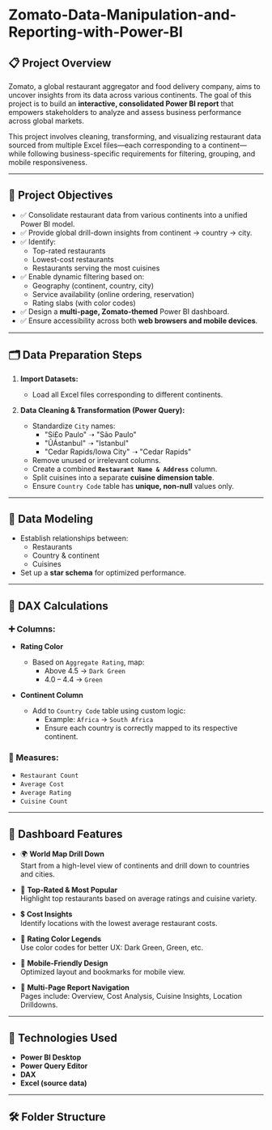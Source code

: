 # Zomato-Data-Manipulation-and-Reporting-with-Power-BI

## 📋 Project Overview

Zomato, a global restaurant aggregator and food delivery company, aims to uncover insights from its data across various continents. The goal of this project is to build an **interactive, consolidated Power BI report** that empowers stakeholders to analyze and assess business performance across global markets.

This project involves cleaning, transforming, and visualizing restaurant data sourced from multiple Excel files—each corresponding to a continent—while following business-specific requirements for filtering, grouping, and mobile responsiveness.

---

## 🎯 Project Objectives

- ✅ Consolidate restaurant data from various continents into a unified Power BI model.
- ✅ Provide global drill-down insights from continent → country → city.
- ✅ Identify:
  - Top-rated restaurants
  - Lowest-cost restaurants
  - Restaurants serving the most cuisines
- ✅ Enable dynamic filtering based on:
  - Geography (continent, country, city)
  - Service availability (online ordering, reservation)
  - Rating slabs (with color codes)
- ✅ Design a **multi-page, Zomato-themed** Power BI dashboard.
- ✅ Ensure accessibility across both **web browsers and mobile devices**.

---

## 🗂️ Data Preparation Steps

1. **Import Datasets:**
   - Load all Excel files corresponding to different continents.

2. **Data Cleaning & Transformation (Power Query):**
   - Standardize `City` names:
     - "Sí£o Paulo" ➝ "São Paulo"
     - "ÛÁstanbul" ➝ "Istanbul"
     - "Cedar Rapids/Iowa City" ➝ "Cedar Rapids"
   - Remove unused or irrelevant columns.
   - Create a combined **`Restaurant Name & Address`** column.
   - Split cuisines into a separate **cuisine dimension table**.
   - Ensure `Country Code` table has **unique, non-null** values only.

---

## 📐 Data Modeling

- Establish relationships between:
  - Restaurants
  - Country & continent
  - Cuisines
- Set up a **star schema** for optimized performance.

---

## 🧠 DAX Calculations

### ➕ Columns:
- **Rating Color**
  - Based on `Aggregate Rating`, map:
    - Above 4.5 → `Dark Green`
    - 4.0 – 4.4 → `Green`

- **Continent Column**
  - Add to `Country Code` table using custom logic:
    - Example: `Africa` → `South Africa`
    - Ensure each country is correctly mapped to its respective continent.

### 📏 Measures:
- `Restaurant Count`
- `Average Cost`
- `Average Rating`
- `Cuisine Count`

---

## 🧭 Dashboard Features

- 🌍 **World Map Drill Down**  
  Start from a high-level view of continents and drill down to countries and cities.
  
- 🌟 **Top-Rated & Most Popular**  
  Highlight top restaurants based on average ratings and cuisine variety.

- 💲 **Cost Insights**  
  Identify locations with the lowest average restaurant costs.

- 🎨 **Rating Color Legends**  
  Use color codes for better UX: Dark Green, Green, etc.

- 📱 **Mobile-Friendly Design**  
  Optimized layout and bookmarks for mobile view.

- 📄 **Multi-Page Report Navigation**  
  Pages include: Overview, Cost Analysis, Cuisine Insights, Location Drilldowns.

---

## 📎 Technologies Used

- **Power BI Desktop**
- **Power Query Editor**
- **DAX**
- **Excel (source data)**

---

## 🛠 Folder Structure

